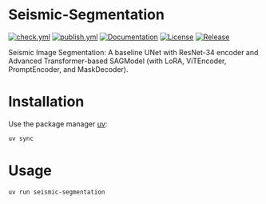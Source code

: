 # Seismic-Segmentation

[![check.yml](https://github.com/udapy/seismic-segmentation/actions/workflows/check.yml/badge.svg)](https://github.com/udapy/seismic-segmentation/actions/workflows/check.yml)
[![publish.yml](https://github.com/udapy/seismic-segmentation/actions/workflows/publish.yml/badge.svg)](https://github.com/udapy/seismic-segmentation/actions/workflows/publish.yml)
[![Documentation](https://img.shields.io/badge/documentation-available-brightgreen.svg)](https://udapy.github.io/seismic-segmentation/)
[![License](https://img.shields.io/github/license/udapy/seismic-segmentation)](https://github.com/udapy/seismic-segmentation/blob/main/LICENCE.txt)
[![Release](https://img.shields.io/github/v/release/udapy/seismic-segmentation)](https://github.com/udapy/seismic-segmentation/releases)

Seismic Image Segmentation: A baseline UNet with ResNet-34 encoder and Advanced Transformer-based SAGModel (with LoRA, ViTEncoder, PromptEncoder, and MaskDecoder).

# Installation

Use the package manager [uv](https://docs.astral.sh/uv/):

```bash
uv sync
```

# Usage

```bash
uv run seismic-segmentation
```
